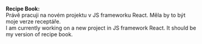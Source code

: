 **Recipe Book:**  
Právě pracuji na novém projektu v JS frameworku React. Měla by to být moje verze receptáře.  
I am currently working on a new project in JS framework React. It should be my version of recipe book.
